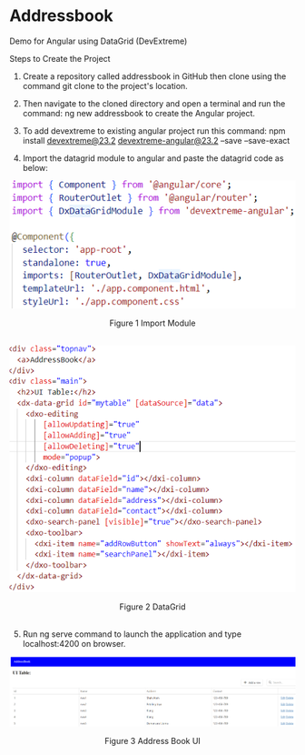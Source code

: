 # Addressbook
Demo for Angular using DataGrid (DevExtreme)

Steps to Create the Project
1) Create a repository called addressbook in GitHub then clone using the command git clone to the project's location.

2) Then navigate to the cloned directory and open a terminal and run the command: ng new addressbook to create the Angular project.

3) To add devextreme to existing angular project run this command: npm install devextreme@23.2 devextreme-angular@23.2 –save –save-exact

4) Import the datagrid module to angular and paste the datagrid code as below:

![alt text](photos/importmodule.png)
<center>Figure 1 Import Module</center>
<br/>

![alt text](photos/datagrid.png)
<center>Figure 2 DataGrid</center>
<br/>

5) Run ng serve command to launch the application and type localhost:4200 on browser.

![alt text](photos/ui.png)
<center>Figure 3 Address Book UI</center>
<br/>
